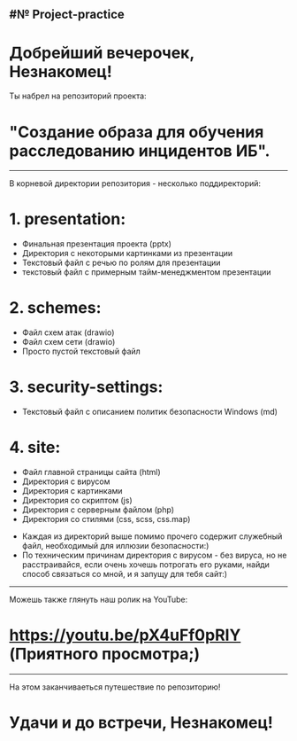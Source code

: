 #№ Project-practice
--------------------------------------------------------------
# Добрейший вечерочек, Незнакомец!
Ты набрел на репозиторий проекта:
# "Создание образа для обучения расследованию инцидентов ИБ".
--------------------------------------------------------------
В корневой директории репозитория - несколько поддиректорий:
# 1. presentation:
- Финальная презентация проекта (pptx)
- Директория с некоторыми картинками из презентации
- Текстовый файл с речью по ролям для презентации
- текстовый файл с примерным тайм-менеджментом презентации
# 2. schemes:
- Файл схем атак (drawio)
- Файл схем сети (drawio)
- Просто пустой текстовый файл
# 3. security-settings:
- Текстовый файл с описанием политик безопасности Windows (md)
# 4. site:
- Файл главной страницы сайта (html)
- Директория с вирусом
- Директория с картинками
- Директория со скриптом (js)
- Директория с серверным файлом (php)
- Директория со стилями (css, scss, css.map)
* Каждая из директорий выше помимо прочего
  содержит служебный файл, необходимый для
  иллюзии безопасности:)
* По техническим причинам директория с вирусом - без вируса,
  но не расстраивайся, если очень хочешь потрогать его руками,
  найди способ связаться со мной, и я запущу для тебя сайт:)
--------------------------------------------------------------
Можешь также глянуть наш ролик на YouTube:
# https://youtu.be/pX4uFf0pRIY (Приятного просмотра;)
--------------------------------------------------------------
На этом заканчиваеться путешествие по репозиторию!
# Удачи и до встречи, Незнакомец!
